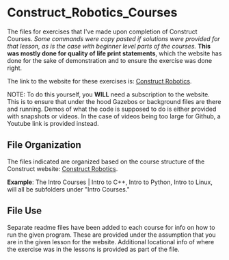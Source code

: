 # Construct_Robotics_Courses
The files for exercises that I've made upon completion of Construct Courses. *Some commands were copy pasted if solutions were provided for that lesson, as is the case with beginner level parts of the courses.* **This was mostly done for quality of life print statements**, which the website has done for the sake of demonstration and to ensure the exercise was done right.  

The link to the website for these exercises is: [Construct Robotics](https://app.theconstructsim.com/).

NOTE: To do this yourself, you **WILL** need a subscription to the website. This is to ensure that under the hood Gazebos or background files are there and running. Demos of what the code is supposed to do is either provided with snapshots or videos. In the case of videos being too large for Github, a Youtube link is provided instead.

## File Organization
The files indicated are organized based on the course structure of the Construct website: [Construct Robotics](https://app.theconstructsim.com/). 

**Example**: The Intro Courses | Intro to C++, Intro to Python, Intro to Linux, will all be subfolders under "Intro Courses."

## File Use
Separate readme files have been added to each course for info on how to run the given program. These are provided under the assumption that you are in the given lesson for the website. Additional locational info of where the exercise was in the lessons is provided as part of the file.
